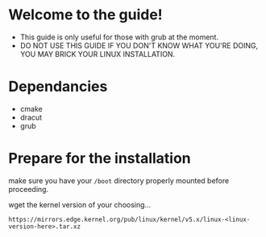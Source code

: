 # Welcome to the guide!

- This guide is only useful for those with grub at the moment.
- DO NOT USE THIS GUIDE IF YOU DON'T KNOW WHAT YOU'RE DOING, YOU MAY BRICK YOUR LINUX INSTALLATION.

# Dependancies

- cmake
- dracut
- grub

# Prepare for the installation

make sure you have your ```/boot``` directory properly mounted before proceeding.

wget the kernel version of your choosing...

```https://mirrors.edge.kernel.org/pub/linux/kernel/v5.x/linux-<linux-version-here>.tar.xz```
